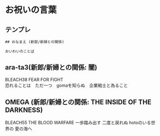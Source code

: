 # お祝いの言葉

## テンプレ

```
## おなまえ (新郎/新婦との関係)

おいわいのことば
```

## ara-ta3(新郎/新婦との関係: 闇)

BLEACH38 FEAR FOR FIGHT  
恐れることは　ただ一つ　gomaを知らぬ　企業戦士と為ること  

## OMEGA (新郎/新婦との関係: THE INSIDE OF THE DARKNESS)

BLEACH55 THE BLOOD WARFARE
一歩踏み出す 二度と戻れぬ hotoのいる世界の 愛の海へ
